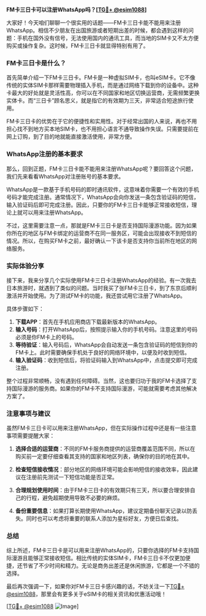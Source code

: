 **FM卡三日卡可以注册WhatsApp吗？[[TG💪+ @esim1088](https://t.me/s/esim1088)]**

大家好！今天咱们聊聊一个很实用的话题——FM卡三日卡能不能用来注册WhatsApp。相信不少朋友在出国旅游或者短期出差的时候，都会遇到这样的问题：手机在国外没有信号，无法使用国内的通讯工具，而当地的SIM卡又不太方便购买或操作复杂。这时候，FM卡三日卡就显得特别有用了。

### FM卡三日卡是什么？

首先简单介绍一下FM卡三日卡。FM卡是一种虚拟SIM卡，也叫eSIM卡。它不像传统的实体SIM卡那样需要物理插入手机，而是通过网络下载到你的设备中。这种卡最大的好处就是灵活性高，你可以在不同国家和地区切换运营商，无需频繁更换实体卡。而“三日卡”顾名思义，就是指它的有效期为三天，非常适合短途旅行使用。

FM卡三日卡的优势在于它的便捷性和实用性。对于经常出国的人来说，再也不用担心找不到地方买本地SIM卡，也不用担心语言不通导致操作失误。只需要提前在网上订购，到了目的地就能直接激活使用，非常方便。

### WhatsApp注册的基本要求

那么，回到正题，FM卡三日卡能不能用来注册WhatsApp呢？要回答这个问题，我们先来看看WhatsApp对注册账号的基本要求。

WhatsApp是一款基于手机号码的即时通讯软件，这意味着你需要一个有效的手机号码才能完成注册。通常情况下，WhatsApp会向你发送一条包含验证码的短信，输入验证码后即可完成注册。因此，只要你的FM卡三日卡能够正常接收短信，理论上就可以用来注册WhatsApp。

不过，这里需要注意一点，那就是FM卡三日卡是否支持国际漫游功能。因为如果你所在的地区与FM卡绑定的运营商不在同一服务区，可能会出现接收不到短信的情况。所以，在购买FM卡之前，最好确认一下该卡是否支持你当前所在地区的网络服务。

### 实际体验分享

接下来，我来分享几个实际使用FM卡三日卡注册WhatsApp的经验。有一次我去日本旅游时，就遇到了类似的问题。当时我买了张FM卡三日卡，到了东京后顺利激活并开始使用。为了测试FM卡的功能，我还尝试用它注册了WhatsApp。

具体步骤如下：
1. **下载APP**：首先在手机应用商店下载最新版本的WhatsApp。
2. **输入号码**：打开WhatsApp后，按照提示输入你的手机号码。注意这里的号码必须是你FM卡上的号码。
3. **等待验证**：输入号码后，WhatsApp会自动发送一条包含验证码的短信到你的FM卡上。此时需要确保手机处于良好的网络环境中，以便及时收到短信。
4. **输入验证码**：收到短信后，将验证码输入到WhatsApp中，点击提交即可完成注册。

整个过程非常顺畅，没有遇到任何障碍。当然，这也要归功于我的FM卡选择了支持国际漫游的服务商。如果你的FM卡不支持国际漫游，可能就需要考虑其他解决方案了。

### 注意事项与建议

虽然FM卡三日卡可以用来注册WhatsApp，但在实际操作过程中还是有一些注意事项需要提醒大家：

1. **选择合适的运营商**：不同的FM卡服务商提供的运营商覆盖范围不同，所以在购买前一定要仔细查看其支持的国家和地区列表，确保你的目的地在其中。
   
2. **检查短信接收情况**：部分地区的网络环境可能会影响短信的接收效率，因此建议在注册前先测试一下短信功能是否正常。

3. **合理规划使用时间**：由于FM卡三日卡的有效期只有三天，所以要合理安排自己的行程，避免超期使用导致不必要的麻烦。

4. **备份重要信息**：如果打算长期使用WhatsApp，建议定期备份聊天记录以防丢失。同时也可以考虑将重要的联系人添加为星标好友，方便日后查找。

### 总结

综上所述，FM卡三日卡是可以用来注册WhatsApp的，只要你选择的FM卡支持国际漫游且能够正常接收短信。相比传统的实体SIM卡，FM卡三日卡不仅更加便捷，还节省了不少时间和精力。无论是商务出差还是休闲旅游，它都是一个不错的选择。

最后再次强调一下，如果你对FM卡三日卡感兴趣的话，不妨关注一下[TG💪+ @esim1088](https://t.me/s/esim1088)，那里会有更多关于eSIM卡的相关资讯和优惠活动哦！

[[TG💪+ @esim1088](https://t.me/s/esim1088) ![Image](https://i.postimg.cc/4NQfJmqS/Snipaste-2025-05-13-00-14-12.png)]